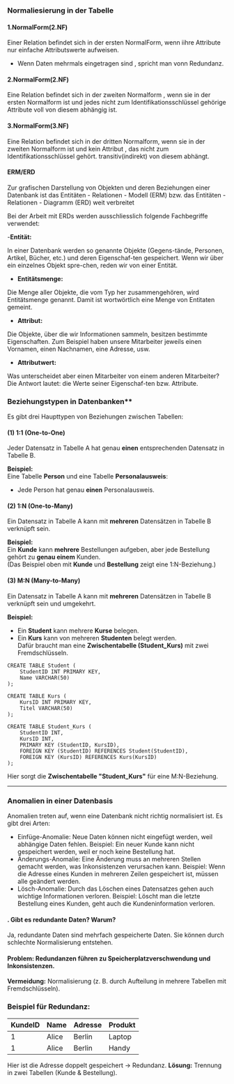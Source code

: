 ### Normaliesierung in der Tabelle
#### 1.NormalForm(2.NF)
Einer Relation befindet sich in der ersten NormalForm, wenn iihre Attribute nur einfache Attributswerte aufweisen.
- Wenn Daten mehrmals eingetragen sind , spricht man vonn Redundanz.

#### 2.NormalForm(2.NF)
Eine Relation befindet sich in der zweiten Normalform , wenn sie in der ersten Normalform ist und jedes nicht zum Identifikationsschlüssel gehörige Attribute voll von diesem abhängig ist.
#### 3.NormalForm(3.NF)
Eine Relation befindet sich in der dritten Normalform, wenn sie in der zweiten Normalform ist und kein Attribut , das nicht zum Identifikationsschlüssel gehört. transitiv(indirekt) von diesem abhängt.

 #### ERM/ERD

Zur grafischen Darstellung von Objekten und deren Beziehungen einer Datenbank ist das Entitäten - Relationen - Modell (ERM) bzw. das Entitäten - Relationen - Diagramm (ERD) weit verbreitet

Bei der Arbeit mit ERDs werden ausschliesslich folgende Fachbegriffe verwendet:

-**Entität:**

In einer Datenbank werden so genannte Objekte (Gegens-tände, Personen, Artikel, Bücher, etc.) und deren Eigenschaf-ten gespeichert. Wenn wir über ein einzelnes Objekt spre-chen, reden wir von einer Entität.

- **Entitätsmenge:**

Die Menge aller Objekte, die vom Typ her zusammengehören, wird Entitätsmenge genannt. Damit ist wortwörtlich eine Menge von Entitaten gemeint.

- **Attribut:**

Die Objekte, über die wir Informationen sammeln, besitzen bestimmte Eigenschaften. Zum Beispiel haben unsere Mitarbeiter jeweils einen Vornamen, einen Nachnamen, eine Adresse, usw.

- **Attributwert:**

Was unterscheidet aber einen Mitarbeiter von einem anderen Mitarbeiter? Die Antwort lautet: die Werte seiner Eigenschaf-ten bzw. Attribute.


### Beziehungstypen in Datenbanken**  

Es gibt drei Haupttypen von Beziehungen zwischen Tabellen:  

#### **(1) 1:1 (One-to-One)**  
Jeder Datensatz in Tabelle A hat genau **einen** entsprechenden Datensatz in Tabelle B.  

**Beispiel:**  
Eine Tabelle **Person** und eine Tabelle **Personalausweis**:  
- Jede Person hat genau **einen** Personalausweis.  

#### **(2) 1:N (One-to-Many)**  
Ein Datensatz in Tabelle A kann mit **mehreren** Datensätzen in Tabelle B verknüpft sein.  

**Beispiel:**  
Ein **Kunde** kann **mehrere** Bestellungen aufgeben, aber jede Bestellung gehört zu **genau einem** Kunden.  
(Das Beispiel oben mit **Kunde** und **Bestellung** zeigt eine 1:N-Beziehung.)  

#### **(3) M:N (Many-to-Many)**  
Ein Datensatz in Tabelle A kann mit **mehreren** Datensätzen in Tabelle B verknüpft sein und umgekehrt.  

**Beispiel:**  
- Ein **Student** kann mehrere **Kurse** belegen.  
- Ein **Kurs** kann von mehreren **Studenten** belegt werden.  
Dafür braucht man eine **Zwischentabelle (Student_Kurs)** mit zwei Fremdschlüsseln.  

```
CREATE TABLE Student (
    StudentID INT PRIMARY KEY,
    Name VARCHAR(50)
);

CREATE TABLE Kurs (
    KursID INT PRIMARY KEY,
    Titel VARCHAR(50)
);

CREATE TABLE Student_Kurs (
    StudentID INT,
    KursID INT,
    PRIMARY KEY (StudentID, KursID),
    FOREIGN KEY (StudentID) REFERENCES Student(StudentID),
    FOREIGN KEY (KursID) REFERENCES Kurs(KursID)
);
```
Hier sorgt die **Zwischentabelle "Student_Kurs"** für eine M:N-Beziehung.

---
### Anomalien in einer Datenbasis
Anomalien treten auf, wenn eine Datenbank nicht richtig normalisiert ist. Es gibt drei Arten:

- Einfüge-Anomalie: Neue Daten können nicht eingefügt werden, weil abhängige Daten fehlen.
Beispiel: Ein neuer Kunde kann nicht gespeichert werden, weil er noch keine Bestellung hat.
- Änderungs-Anomalie: Eine Änderung muss an mehreren Stellen gemacht werden, was Inkonsistenzen verursachen kann.
Beispiel: Wenn die Adresse eines Kunden in mehreren Zeilen gespeichert ist, müssen alle geändert werden.
- Lösch-Anomalie: Durch das Löschen eines Datensatzes gehen auch wichtige Informationen verloren.
Beispiel: Löscht man die letzte Bestellung eines Kunden, geht auch die Kundeninformation verloren.
#### . Gibt es redundante Daten? Warum?
Ja, redundante Daten sind mehrfach gespeicherte Daten. Sie können durch schlechte Normalisierung entstehen.

#### Problem: Redundanzen führen zu Speicherplatzverschwendung und Inkonsistenzen.
**Vermeidung:**  Normalisierung (z. B. durch Aufteilung in mehrere Tabellen mit Fremdschlüsseln).
### Beispiel für Redundanz:

| KundeID | Name  | Adresse | Produkt |
|---------|-------|---------|---------|
| 1       | Alice | Berlin  | Laptop  |
| 1       | Alice | Berlin  | Handy   |

Hier ist die Adresse doppelt gespeichert → Redundanz.
**Lösung:** Trennung in zwei Tabellen (Kunde & Bestellung).


